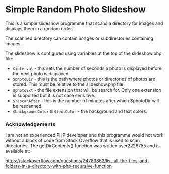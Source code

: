 # Simple Random Photo Slideshow

This is a simple slideshow programme that scans a directory for images and displays them in a random order.

The scanned directory can contain images or subdirectories containing images.

The slideshow is configured using variables at the top of the slideshow.php file:

* ``$interval`` - this sets the number of seconds a photo is displayed before the next photo is displayed.
* ``$photoDir`` - this is the path where photos or directories of photos are stored. This must be relative to the slideshow.php file.
* ``$photoExt`` - the file extension that will be search for. Only one extension is supported but it is not case sensitive.
* ``$rescanAfter`` - this is the number of minutes after which $photoDir will be rescanned.
* ``$backgroundColor`` & ``$textColor`` - the background and text colors.


### Acknowledgements
I am not an experienced PHP developer and this programme would not work without a block of code from Stack Overflow that is used to scan directories. The getDirContents() function was written user2226755 and is available at: 

https://stackoverflow.com/questions/24783862/list-all-the-files-and-folders-in-a-directory-with-php-recursive-function



